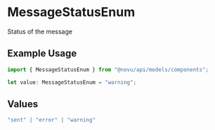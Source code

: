 # MessageStatusEnum

Status of the message

## Example Usage

```typescript
import { MessageStatusEnum } from "@novu/api/models/components";

let value: MessageStatusEnum = "warning";
```

## Values

```typescript
"sent" | "error" | "warning"
```